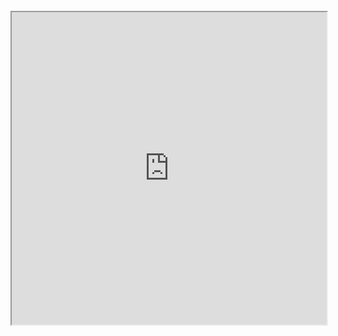 
<br>



<iframe src="https://syncandshare.lrz.de/getlink/fi2S5Yg2fof7tmsRYW89bqz2/cindycheng_cv2021.pdf" width="100%" height="500px">

Or download <a download="Cheng_Cindy_cv2021.pdf" href="https://syncandshare.lrz.de/getlink/fi2S5Yg2fof7tmsRYW89bqz2/cindycheng_cv2021.pdf">here</a>  

